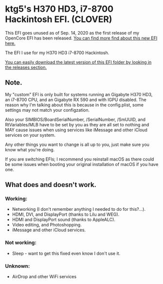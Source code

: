 # ktg5's H370 HD3, i7-8700 Hackintosh EFI. (CLOVER)
This EFI goes unused as of Sep. 14, 2020 as the first release of my OpenCore EFI has been released. [You can find more find about this new EFI here.](https://github.com/ktg5/H370-HD3-Hackintosh-OC)

The EFI I use for my H370 HD3 i7-8700 Hackintosh.

[You can easily download the latest version of this EFI folder by looking in the releases section.](https://github.com/ktg5/H370-HD3-i7-8700-Hackintosh-CLOVER/releases)

## Note.
My "custom" EFI is only built for systems running an Gigabyte H370 HD3, an i7-8700 CPU, and an Gigabyte RX 590 and with IGPU disabled. The reason why I'm talking about this is because in the config.plist, some settings may not match your configzation.

Also your SIMBIOS/BoardSerialNumber, /SerialNumber, /SmUUID, and RtVariables/MLB have to be set by you as they are all set to nothing and MAY cause issues when using services like iMessage and other iCloud services on your system.

Any other things you want to change is all up to you, just make sure you know what you're doing.

If you are switching EFIs; I recommend you reinstall macOS as there could be some issues when booting your original installation of macOS if you have one.

## What does and doesn't work.
### Working:
* Networking (I don't remember anything I needed to do for this?...).
* HDMI, DVI, and DisplayPort (thanks to Lilu and WEG).
* HDMI and DisplayPort sound (thanks to AppleALC).
* Video editing, and Photoshopping.
* iMessage and other iCloud services.
### Not working:
* Sleep - want to get this fixed even know I don't use it.
### Unknown:
* AirDrop and other WiFi services
